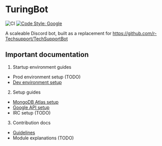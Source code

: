 # TuringBot
![CI](https://github.com/zleyyij/TuringBot/actions/workflows/ci.yaml/badge.svg)
[![Code Style: Google](https://img.shields.io/badge/code%20style-google-blueviolet.svg)](https://github.com/google/gts)

A scaleable Discord bot, built as a replacement for https://github.com/r-Techsupport/TechSupportBot

## Important documentation

1) Startup environment guides
- Prod environment setup (TODO)
- [Dev environment setup](./docs/guides/dev_environment.md)

2) Setup guides
- [MongoDB Atlas setup](./docs/guides/mongodb_atlas_setup.md)
- [Google API setup](./docs/guides/google_setup.md)
- IRC setup (TODO)

3) Contribution docs
- [Guidelines](./docs/guides/guidelines.md)
- Module explanations (TODO)